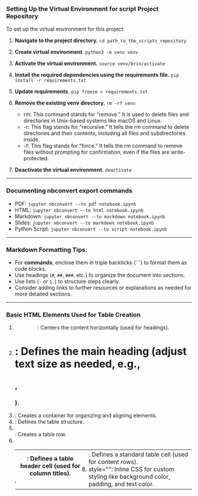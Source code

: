 ### Setting Up the Virtual Environment for script Project Repository

To set up the virtual environment for this project:

1. **Navigate to the project directory.** 
```cd path_to_the_scripts_repository```
2. **Create virtual environment**.
```python3 -m venv venv```
3. **Activate the virtual environment.**
```source venv/brin/activate```
4. **Install the required dependencies using the requirements file.** 
```pip install -r requirements.txt```
5. **Update requirements.** 
```pip freeze > requirements.txt```
6. **Remove the existing venv directory.**
```rm -rf venv``` </br>
    - rm: This command stands for “remove.” It is used to delete files and directories in Unix-based systems like macOS and Linux.</br>
    - -r: This flag stands for “recursive.” It tells the rm command to delete directories and their contents, including all files and subdirectories inside.</br>
    - -f: This flag stands for “force.” It tells the rm command to remove files without prompting for confirmation, even if the files are write-protected.</br>

7. **Deactivate the virtual environment.**
```deactivate```
______________________________________________________________________________________________________

### Documenting nbconvert export commands

- PDF: ```jupyter nbconvert --to pdf notebook.ipynb```
- HTML: ```jupyter nbconvert --to html notebook.ipynb```
- Markdown: ```jupyter nbconvert --to markdown notebook.ipynb```
- Slides: ```jupyter nbconvert --to markdown notebook.ipynb```
- Python Script: ```jupyter nbconvert --to script notebook.ipynb```
______________________________________________________________________________________________________

### Markdown Formatting Tips:
- For **commands**, enclose them in triple backticks (```) to format them as code blocks.
- Use headings (`#`, `##`, `###`, etc.) to organize the document into sections.
- Use lists (`-` or `1.`) to structure steps clearly.
- Consider adding links to further resources or explanations as needed for more detailed sections.

______________________________________________________________________________________________________

### Basic HTML Elements Used for Table Creation

1.	<center>: Centers the content horizontally (used for headings).
2.	<h1>: Defines the main heading (adjust text size as needed, e.g., <h2>, <h3>).
3.	<div>: Creates a container for organizing and aligning elements.
4.	<table>: Defines the table structure.
5.	<tr>: Creates a table row.
6.	<th>: Defines a table header cell (used for column titles).
7.	<td>: Defines a standard table cell (used for content rows).
8.	style="": Inline CSS for custom styling like background color, padding, and text color.


